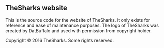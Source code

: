 ## TheSharks website

This is the source code for the website of TheSharks. It only exists for reference and ease of maintenance purposes.
The logo of TheSharks was created by DatBuffalo and used with permission from copyright holder.

Copyright © 2016 TheSharks. Some rights reserved.
